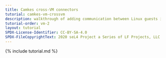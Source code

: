 ```yaml
---
title: Camkes cross-VM connectors
tutorial: camkes-vm-crossvm
description: walkthrough of adding communication between Linux guests in separate VMs
tutorial-order: vm-2
layout: tutorial
SPDX-License-Identifier: CC-BY-SA-4.0
SPDX-FileCopyrightText: 2020 seL4 Project a Series of LF Projects, LLC.
---
```

{% include tutorial.md %}